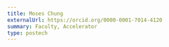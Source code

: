 ```yaml
---
title: Moses Chung
externalUrl: https://orcid.org/0000-0001-7014-4120
summary: Faculty, Accelerator
type: postech
---
```

